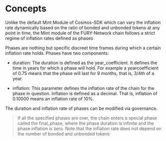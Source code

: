 # **Concepts**

Unlike the default Mint Module of Cosmos-SDK which can vary the inflation rate dynamically based on the ratio of bonded and unbonded tokens at any point in time, the Mint module of the FURY-Network chain follows a strict regime of inflation rates defined as phases

Phases are nothing but specific discreet time frames during which a certain inflation rate holds. Phases have two components:

- duration: The duration is defined as the year_coefficient. It defines the time in years for which a phase will hold. For example a yearcoefficient of 0.75 means that the phase will last for 9 months, that is, 3/4th of a year.

- inflation: This parameter defines the inflation rate of the chain for the phase in question. Inflation is defined as a decimal. That is, inflation of 0.10000 means an inflation rate of 10%.

The duration and inflation rate of phases can be modified via governance.

> If all the specified phases are over, the chain enters a special phase called the final_phase, where the phase duration is infinite and the phase inflation is zero.
> Note that the inflation rate does not depend on the number of bonded and unbonded tokens
